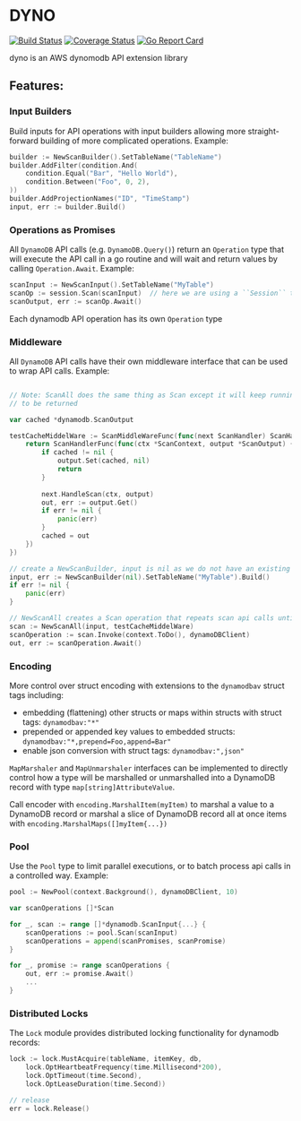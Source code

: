 DYNO
====
[![Build Status](https://travis-ci.com/ericmaustin/dyno.svg?branch=master)](https://travis-ci.com/ericmaustin/dyno)
[![Coverage Status](https://coveralls.io/repos/github/ericmaustin/dyno/badge.svg?branch=master)](https://coveralls.io/github/ericmaustin/dyno?branch=master)
[![Go Report Card](https://goreportcard.com/badge/github.com/ericmaustin/dyno)](https://goreportcard.com/report/github.com/ericmaustin/dyno)

dyno is an AWS dynomodb API extension library

## Features:

### Input Builders 

Build inputs for API operations with input builders allowing more straight-forward building
of more complicated operations. Example:
```go
builder := NewScanBuilder().SetTableName("TableName")
builder.AddFilter(condition.And(
    condition.Equal("Bar", "Hello World"),
    condition.Between("Foo", 0, 2),
))
builder.AddProjectionNames("ID", "TimeStamp")
input, err := builder.Build()
```

### Operations as Promises

All `DynamoDB` API calls (e.g. `DynamoDB.Query()`) return an `Operation` type that will execute the API call in
a go routine and will wait and return values by calling `Operation.Await`.
Example:
```go
scanInput := NewScanInput().SetTableName("MyTable")
scanOp := session.Scan(scanInput)  // here we are using a ``Session`` type
scanOutput, err := scanOp.Await()
```

Each dynamodb API operation has its own `Operation` type

### Middleware

All `DynamoDB` API calls have their own middleware interface that can be used to wrap API calls.
Example:
```go

// Note: ScanAll does the same thing as Scan except it will keep running Scan operations until no results are left
// to be returned

var cached *dynamodb.ScanOutput

testCacheMiddelWare := ScanMiddleWareFunc(func(next ScanHandler) ScanHandler {
    return ScanHandlerFunc(func(ctx *ScanContext, output *ScanOutput) {
        if cached != nil {
            output.Set(cached, nil)
            return
        }
        
        next.HandleScan(ctx, output)
        out, err := output.Get()
        if err != nil {
            panic(err)
        }
        cached = out
    })
})

// create a NewScanBuilder, input is nil as we do not have an existing ScanInput
input, err := NewScanBuilder(nil).SetTableName("MyTable").Build()
if err != nil {
    panic(err)
}

// NewScanAll creates a Scan operation that repeats scan api calls until all values are returned
scan := NewScanAll(input, testCacheMiddelWare)
scanOperation := scan.Invoke(context.ToDo(), dynamoDBClient)
out, err := scanOperation.Await()
```

### Encoding

More control over struct encoding with extensions to the `dynamodbav` struct tags including:
- embedding (flattening) other structs or maps within structs with struct tags: `dynamodbav:"*"`
- prepended or appended key values to embedded structs: `dynamodbav:"*,prepend=Foo,append=Bar"`
- enable json conversion with struct tags: `dynamodbav:",json"`

`MapMarshaler` and `MapUnmarshaler` interfaces can be implemented to directly control
how a type will be marshalled or unmarshalled into a DynamoDB record with type `map[string]AttributeValue`.

Call encoder with `encoding.MarshalItem(myItem)` to marshal a value to a DynamoDB record or marshal
a slice of DynamoDB record all at once items with `encoding.MarshalMaps([]myItem{...})`

### Pool

Use the `Pool` type to limit parallel executions, or to batch process api calls in a controlled way.
Example:
```go
pool := NewPool(context.Background(), dynamoDBClient, 10)

var scanOperations []*Scan

for _, scan := range []*dynamodb.ScanInput{...} {
    scanOperations := pool.Scan(scanInput)
    scanOperations = append(scanPromises, scanPromise)
}

for _, promise := range scanOperations {
	out, err := promise.Await()
	...
}

```

### Distributed Locks

The `Lock` module provides distributed locking functionality for dynamodb records:
```go
lock := lock.MustAcquire(tableName, itemKey, db,
	lock.OptHeartbeatFrequency(time.Millisecond*200),
    lock.OptTimeout(time.Second),
    lock.OptLeaseDuration(time.Second))

// release
err = lock.Release()
```
